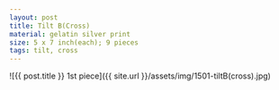 ```yaml
---
layout: post
title: Tilt B(Cross)
material: gelatin silver print
size: 5 x 7 inch(each); 9 pieces
tags: tilt, cross
---
```


![{{ post.title }} 1st piece]({{ site.url }}/assets/img/1501-tiltB(cross).jpg)
